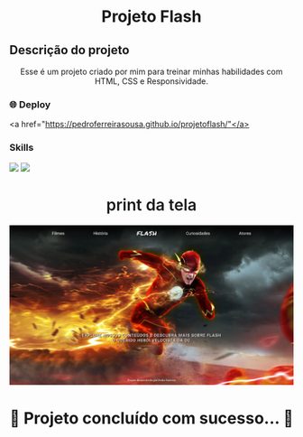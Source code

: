 <h1 align="center">Projeto Flash</h1>

## Descrição do projeto

<p align="center">Esse é um projeto criado por mim para treinar minhas habilidades com HTML, CSS e Responsividade.</p>

### 🌐 Deploy
<a href="https://pedroferreirasousa.github.io/projetoflash/"</a>

### Skills
<div>
<img src="https://img.shields.io/badge/HTML5-E34F26?style=for-the-badge&logo=html5&logoColor=white">
<img src="https://img.shields.io/badge/CSS-1e79e2?&style=for-the-badge&logo=css3&logoColor=white">
	
</div>



<h1 align="center" style="font-weight: 600";>print da tela</h1>
<img src="imagens/print01.png">


<h1 align="center"> 
	 🚀 Projeto concluído com sucesso... 🚀
</h1>

